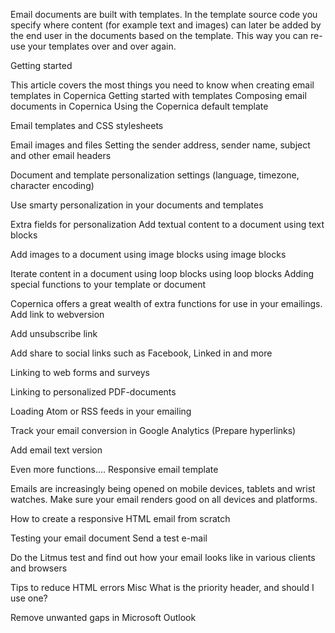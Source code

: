 Email documents are built with templates. In the template source code you specify where content (for example text and images) can later be added by the end user in the documents based on the template. This way you can re-use your templates over and over again.

Getting started

This article covers the most things you need to know when creating email templates in Copernica
Getting started with templates
 Composing email documents in Copernica
 Using the Copernica default template

 Email templates and CSS stylesheets

 Email images and files
 Setting the sender address, sender name, subject and other email headers

 Document and template personalization settings (language, timezone, character encoding)

 Use smarty personalization in your documents and templates

 Extra fields for personalization
 Add textual content to a document using text blocks

 Add images to a document using image blocks using image blocks

 Iterate content in a document using loop blocks using loop blocks
Adding special functions to your template or document

Copernica offers a great wealth of extra functions for use in your emailings.
 Add link to webversion

 Add unsubscribe link

 Add share to social links such as Facebook, Linked in and more

 Linking to web forms and surveys

 Linking to personalized PDF-documents

 Loading Atom or RSS feeds in your emailing

 Track your email conversion in Google Analytics (Prepare hyperlinks)

 Add email text version

 Even more functions....
Responsive email template

Emails are increasingly being opened on mobile devices, tablets and wrist watches. Make sure your email renders good on all devices and platforms.

How to create a responsive HTML email from scratch

Testing your email document
 Send a test e-mail

 Do the Litmus test and find out how your email looks like in various clients and browsers

 Tips to reduce HTML errors
Misc
 What is the priority header, and should I use one?

 Remove unwanted gaps in Microsoft Outlook